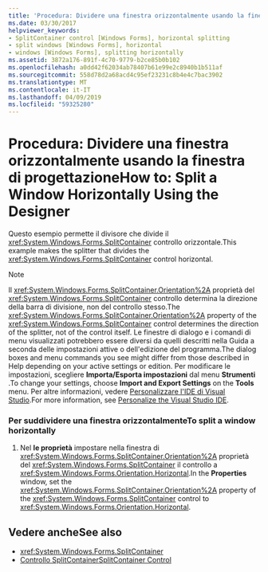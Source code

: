 ```yaml
---
title: 'Procedura: Dividere una finestra orizzontalmente usando la finestra di progettazione'
ms.date: 03/30/2017
helpviewer_keywords:
- SplitContainer control [Windows Forms], horizontal splitting
- split windows [Windows Forms], horizontal
- windows [Windows Forms], splitting horizontally
ms.assetid: 3872a176-891f-4c70-9779-b2ce85b0b102
ms.openlocfilehash: a0dd42f62034ab78407b61e99e2c8940b1b511af
ms.sourcegitcommit: 558d78d2a68acd4c95ef23231c8b4e4c7bac3902
ms.translationtype: MT
ms.contentlocale: it-IT
ms.lasthandoff: 04/09/2019
ms.locfileid: "59325280"
---
```

# <a name="how-to-split-a-window-horizontally-using-the-designer"></a><span data-ttu-id="8c047-102">Procedura: Dividere una finestra orizzontalmente usando la finestra di progettazione</span><span class="sxs-lookup"><span data-stu-id="8c047-102">How to: Split a Window Horizontally Using the Designer</span></span>
<span data-ttu-id="8c047-103">Questo esempio permette il divisore che divide il <xref:System.Windows.Forms.SplitContainer> controllo orizzontale.</span><span class="sxs-lookup"><span data-stu-id="8c047-103">This example makes the splitter that divides the <xref:System.Windows.Forms.SplitContainer> control horizontal.</span></span>  
  
> [!NOTE]
>  <span data-ttu-id="8c047-104">Il <xref:System.Windows.Forms.SplitContainer.Orientation%2A> proprietà del <xref:System.Windows.Forms.SplitContainer> controllo determina la direzione della barra di divisione, non del controllo stesso.</span><span class="sxs-lookup"><span data-stu-id="8c047-104">The <xref:System.Windows.Forms.SplitContainer.Orientation%2A> property of the <xref:System.Windows.Forms.SplitContainer> control determines the direction of the splitter, not of the control itself.</span></span> <span data-ttu-id="8c047-105">Le finestre di dialogo e i comandi di menu visualizzati potrebbero essere diversi da quelli descritti nella Guida a seconda delle impostazioni attive o dell'edizione del programma.</span><span class="sxs-lookup"><span data-stu-id="8c047-105">The dialog boxes and menu commands you see might differ from those described in Help depending on your active settings or edition.</span></span> <span data-ttu-id="8c047-106">Per modificare le impostazioni, scegliere **Importa/Esporta impostazioni** dal menu **Strumenti** .</span><span class="sxs-lookup"><span data-stu-id="8c047-106">To change your settings, choose **Import and Export Settings** on the **Tools** menu.</span></span> <span data-ttu-id="8c047-107">Per altre informazioni, vedere [Personalizzare l'IDE di Visual Studio](/visualstudio/ide/personalizing-the-visual-studio-ide).</span><span class="sxs-lookup"><span data-stu-id="8c047-107">For more information, see [Personalize the Visual Studio IDE](/visualstudio/ide/personalizing-the-visual-studio-ide).</span></span>  
  
### <a name="to-split-a-window-horizontally"></a><span data-ttu-id="8c047-108">Per suddividere una finestra orizzontalmente</span><span class="sxs-lookup"><span data-stu-id="8c047-108">To split a window horizontally</span></span>  
  
1. <span data-ttu-id="8c047-109">Nel **le proprietà** impostare nella finestra di <xref:System.Windows.Forms.SplitContainer.Orientation%2A> proprietà del <xref:System.Windows.Forms.SplitContainer> il controllo a <xref:System.Windows.Forms.Orientation.Horizontal>.</span><span class="sxs-lookup"><span data-stu-id="8c047-109">In the **Properties** window, set the <xref:System.Windows.Forms.SplitContainer.Orientation%2A> property of the <xref:System.Windows.Forms.SplitContainer> control to <xref:System.Windows.Forms.Orientation.Horizontal>.</span></span>  
  
## <a name="see-also"></a><span data-ttu-id="8c047-110">Vedere anche</span><span class="sxs-lookup"><span data-stu-id="8c047-110">See also</span></span>

- <xref:System.Windows.Forms.SplitContainer>
- [<span data-ttu-id="8c047-111">Controllo SplitContainer</span><span class="sxs-lookup"><span data-stu-id="8c047-111">SplitContainer Control</span></span>](splitcontainer-control-windows-forms.md)
